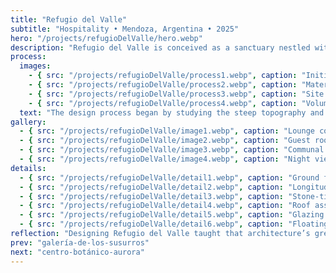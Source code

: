 ```yaml
---
title: "Refugio del Valle"
subtitle: "Hospitality • Mendoza, Argentina • 2025"
hero: "/projects/refugioDelValle/hero.webp"
description: "Refugio del Valle is conceived as a sanctuary nestled within the rugged beauty of the Andes. The architecture seeks to merge seamlessly with the landscape, using natural materials and panoramic glazing to connect guests with the surrounding mountains. Interior spaces flow organically, offering moments of introspection and communal warmth."
process:
  images:
    - { src: "/projects/refugioDelValle/process1.webp", caption: "Initial concept sketches" }
    - { src: "/projects/refugioDelValle/process2.webp", caption: "Material exploration" }
    - { src: "/projects/refugioDelValle/process3.webp", caption: "Site analysis and solar studies" }
    - { src: "/projects/refugioDelValle/process4.webp", caption: "Volumetric studies" }
  text: "The design process began by studying the steep topography and microclimates of the site. Early sketches explored terracing and roof slopes that respond to the Andes’ dramatic angles. Iterative models refined the balance between solid stone bases and transparent upper volumes, while careful material selection reinforced a sense of warmth and belonging."
gallery:
  - { src: "/projects/refugioDelValle/image1.webp", caption: "Lounge connecting with the landscape" }
  - { src: "/projects/refugioDelValle/image2.webp", caption: "Guest room with serene views" }
  - { src: "/projects/refugioDelValle/image3.webp", caption: "Communal dining space" }
  - { src: "/projects/refugioDelValle/image4.webp", caption: "Night view of lodge" }
details:
  - { src: "/projects/refugioDelValle/detail1.webp", caption: "Ground floor plan" }
  - { src: "/projects/refugioDelValle/detail2.webp", caption: "Longitudinal section" }
  - { src: "/projects/refugioDelValle/detail3.webp", caption: "Stone-timber interface" }
  - { src: "/projects/refugioDelValle/detail4.webp", caption: "Roof assembly detail" }
  - { src: "/projects/refugioDelValle/detail5.webp", caption: "Glazing assembly detail" }
  - { src: "/projects/refugioDelValle/detail6.webp", caption: "Floating stair detail" }
reflection: "Designing Refugio del Valle taught that architecture’s greatest gift is presence. By listening to the landscape, allowing light and stone to guide form, the lodge became more than a building—it became a quiet companion to the mountains, offering shelter without intruding."
prev: "galería-de-los-susurros"
next: "centro-botánico-aurora"
---
```

